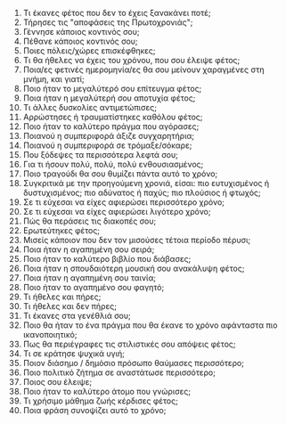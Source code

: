 1. Τι έκανες φέτος που δεν το έχεις ξανακάνει ποτέ;
2. Τήρησες τις "αποφάσεις της Πρωτοχρονιάς";
3. Γέννησε κάποιος κοντινός σου;
4. Πέθανε κάποιος κοντινός σου;
5. Ποιες πόλεις/χώρες επισκέφθηκες;
6. Τι θα ήθελες να έχεις του χρόνου, που σου έλειψε φέτος;
7. Ποια/ες φετινές ημερομηνία/ες θα σου μείνουν χαραγμένες στη μνήμη, και γιατί;
8. Ποιο ήταν το μεγαλύτερό σου επίτευγμα φέτος;
9. Ποια ήταν η μεγαλύτερή σου αποτυχία φέτος;
10. Τι άλλες δυσκολίες αντιμετώπισες;
11. Αρρώστησες ή τραυματίστηκες καθόλου φέτος;
12. Ποιο ήταν το καλύτερο πράγμα που αγόρασες;
13. Ποιανού η συμπεριφορά άξιζε συγχαρητήρια;
14. Ποιανού η συμπεριφορά σε τρόμαξε/σόκαρε;
15. Που ξόδεψες τα περισσότερα λεφτά σου;
16. Για τι ήσουν πολύ, πολύ, πολύ ενθουσιασμένος;
17. Ποιο τραγούδι θα σου θυμίζει πάντα αυτό το χρόνο;
18. Συγκριτικά με την προηγούμενη χρονιά, είσαι: πιο ευτυχισμένος ή δυστυχισμένος; πιο αδύνατος ή παχύς; πιο πλούσιος ή φτωχός;
19. Σε τι εύχεσαι να είχες αφιερώσει περισσότερο χρόνο;
20. Σε τι εύχεσαι να είχες αφιερώσει λιγότερο χρόνο;
21. Πώς θα περάσεις τις διακοπές σου;
22. Ερωτεύτηκες φέτος;
23. Μισείς κάποιον που δεν τον μισούσες τέτοια περίοδο πέρυσι;
24. Ποια ήταν η αγαπημένη σου σειρά;
25. Ποιο ήταν το καλύτερο βιβλίο που διάβασες;
26. Ποια ήταν η σπουδαιότερη μουσική σου ανακάλυψη φέτος;
27. Ποια ήταν η αγαπημένη σου ταινία;
28. Ποιο ήταν το αγαπημένο σου φαγητό;
29. Τι ήθελες και πήρες;
30. Τι ήθελες και δεν πήρες;
31. Τι έκανες στα γενέθλιά σου;
32. Ποιο θα ήταν το ένα πράγμα που θα έκανε το χρόνο αφάνταστα πιο ικανοποιητικό;
33. Πως θα περιέγραφες τις στιλιστικές σου απόψεις φέτος;
34. Τι σε κράτησε ψυχικά υγιή;
35. Ποιον διάσημο / δημόσιο πρόσωπο θαύμασες περισσότερο;
36. Ποιο πολιτικό ζήτημα σε αναστάτωσε περισσότερο;
37. Ποιος σου έλειψε;
38. Ποιο ήταν το καλύτερο άτομο που γνώρισες;
39. Τι χρήσιμο μάθημα ζωής κέρδισες φέτος;
40. Ποια φράση συνοψίζει αυτό το χρόνο;
